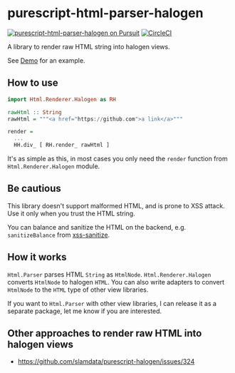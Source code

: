 # purescript-html-parser-halogen

[![purescript-html-parser-halogen on Pursuit](https://pursuit.purescript.org/packages/purescript-html-parser-halogen/badge)](https://pursuit.purescript.org/packages/purescript-html-parser-halogen)
[![CircleCI](https://circleci.com/gh/rnons/purescript-html-parser-halogen.svg?style=svg)](https://circleci.com/gh/rnons/purescript-html-parser-halogen)

A library to render raw HTML string into halogen views.

See [Demo](https://rnons.github.io/purescript-html-parser-halogen/) for an example.

## How to use

```purescript
import Html.Renderer.Halogen as RH

rawHtml :: String
rawHtml = """<a href="https://github.com">a link</a>"""

render =
  ...
  HH.div_ [ RH.render_ rawHtml ]
```

It's as simple as this, in most cases you only need the `render` function from `Html.Renderer.Halogen` module.

## Be cautious

This library doesn't support malformed HTML, and is prone to XSS attack. Use it only when you trust the HTML string.

You can balance and sanitize the HTML on the backend, e.g. `sanitizeBalance` from [xss-sanitize](http://hackage.haskell.org/package/xss-sanitize/docs/Text-HTML-SanitizeXSS.html#v:sanitizeBalance).

## How it works

`Html.Parser` parses HTML `String` as `HtmlNode`. `Html.Renderer.Halogen` converts `HtmlNode` to halogen `HTML`. You can also write adapters to convert `HtmlNode` to the `HTML` type of other view libraries.

If you want to `Html.Parser` with other view libraries, I can release it as a separate package, let me know if you are interested.

## Other approaches to render raw HTML into halogen views

- https://github.com/slamdata/purescript-halogen/issues/324
